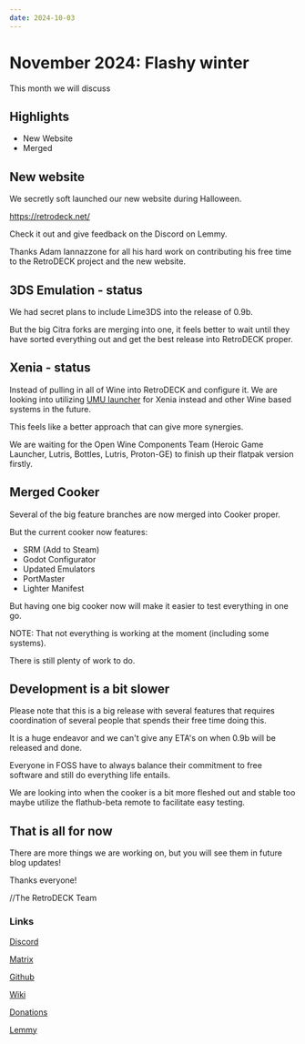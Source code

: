 ```yaml
---
date: 2024-10-03
---
```


# November 2024: Flashy winter

This month we will discuss

## Highlights

- New Website
- Merged


<!-- more -->

## New website

We secretly soft launched our new website during Halloween.

https://retrodeck.net/ 

Check it out and give feedback on the Discord on Lemmy. 

Thanks Adam Iannazzone for all his hard work on contributing his free time to the RetroDECK project and the new website. 

## 3DS Emulation - status

We had secret plans to include Lime3DS into the release of 0.9b. 

But the big Citra forks are merging into one,  it feels better to wait until they have sorted everything out and get the best release into RetroDECK proper. 

## Xenia - status

Instead of pulling in all of Wine into RetroDECK and configure it. We are looking into utilizing [UMU launcher](https://github.com/Open-Wine-Components/umu-launcher) for Xenia instead and other Wine based systems in the future.

This feels like a better approach that can give more synergies.

We are waiting for the Open Wine Components Team (Heroic Game Launcher, Lutris, Bottles, Lutris, Proton-GE) to finish up their flatpak version firstly. 


## Merged Cooker

Several of the big feature branches are now merged into Cooker proper.


But the current cooker now features:

- SRM (Add to Steam)
- Godot Configurator
- Updated Emulators
- PortMaster
- Lighter Manifest

But having one big cooker now will make it easier to test everything in one go. 

NOTE: That not everything is working at the moment (including some systems). 

There is still  plenty of work to do.

## Development is a bit slower 

Please note that this is a big release with several features that requires coordination of several people that spends their free time doing this. 

It is a huge endeavor and we can't give any ETA's on when 0.9b will be released and done.

Everyone in FOSS have to always balance their commitment to free software and still do everything life entails.

We are looking into when the cooker is a bit more fleshed out and stable too maybe utilize the flathub-beta remote to facilitate easy testing.

## That is all for now

There are more things we are working on, but you will see them in future blog updates!

Thanks everyone!

//The RetroDECK Team

### Links

[Discord](https://discord.gg/WDc5C9YWMx)

[Matrix](https://matrix.to/#/#retrodeck:matrix.org)

[Github](https://github.com/XargonWan/RetroDECK)

[Wiki](https://github.com/XargonWan/RetroDECK/wiki)

[Donations](https://retrodeck.readthedocs.io/en/latest/wiki_about/donations-licenses/)

[Lemmy](https://lemmy.zip/c/retrodeck)
